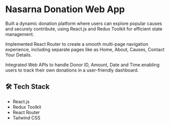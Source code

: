 # Nasarna Donation Web App

Built a dynamic donation platform where users can explore popular causes and securely contribute, using React.js
and Redux Toolkit for efficient state management.

Implemented React Router to create a smooth multi-page navigation experience, including separate pages like as
Home, About, Causes, Contact Your Details.

Integrated Web APIs to handle Donor ID, Amount, Date and Time.enabling users to track their own donations in a
user-friendly dashboard.

## 🛠 Tech Stack

- React.js
- Redux Toolkit
- React Router
- Tailwind CSS
